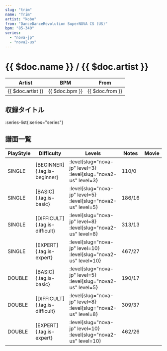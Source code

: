 ```yaml
---
slug: "trim"
name: "Trim"
artist: "kobo"
from: "DanceDanceRevolution SuperNOVA CS (US)"
bpm: "85-340"
series:
  - "nova-jp"
  - "nova2-us"
---
```


# {{ $doc.name }} / {{ $doc.artist }}

|Artist|BPM|From|
|------|---|----|
|{{ $doc.artist }}|{{ $doc.bpm }}|{{ $doc.from }}|

## 収録タイトル

:series-list{:series="series"}

## 譜面一覧

|PlayStyle|Difficulty|Levels|Notes|Movie|
|---------|----------|------|-----|-----|
|SINGLE|[BEGINNER]{.tag.is-beginner}|<div class="field is-grouped is-grouped-multiline"> :level{slug="nova-jp" level=3} :level{slug="nova2-us" level=3}</div>|110/0||
|SINGLE|[BASIC]{.tag.is-basic}|<div class="field is-grouped is-grouped-multiline"> :level{slug="nova-jp" level=5} :level{slug="nova2-us" level=5}</div>|186/16||
|SINGLE|[DIFFICULT]{.tag.is-difficult}|<div class="field is-grouped is-grouped-multiline"> :level{slug="nova-jp" level=8} :level{slug="nova2-us" level=8}</div>|313/13||
|SINGLE|[EXPERT]{.tag.is-expert}|<div class="field is-grouped is-grouped-multiline"> :level{slug="nova-jp" level=10} :level{slug="nova2-us" level=10}</div>|467/27||
|DOUBLE|[BASIC]{.tag.is-basic}|<div class="field is-grouped is-grouped-multiline"> :level{slug="nova-jp" level=5} :level{slug="nova2-us" level=5}</div>|190/17||
|DOUBLE|[DIFFICULT]{.tag.is-difficult}|<div class="field is-grouped is-grouped-multiline"> :level{slug="nova-jp" level=8} :level{slug="nova2-us" level=8}</div>|309/37||
|DOUBLE|[EXPERT]{.tag.is-expert}|<div class="field is-grouped is-grouped-multiline"> :level{slug="nova-jp" level=10} :level{slug="nova2-us" level=10}</div>|462/26||
